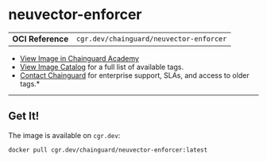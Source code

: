 <!--monopod:start-->
# neuvector-enforcer
| | |
| - | - |
| **OCI Reference** | `cgr.dev/chainguard/neuvector-enforcer` |


* [View Image in Chainguard Academy](https://edu.chainguard.dev/chainguard/chainguard-images/reference/neuvector-enforcer/overview/)
* [View Image Catalog](https://console.enforce.dev/images/catalog) for a full list of available tags.
* [Contact Chainguard](https://www.chainguard.dev/chainguard-images) for enterprise support, SLAs, and access to older tags.*

---
<!--monopod:end-->

<!--overview:start-->

<!--overview:end-->

<!--getting:start-->
## Get It!
The image is available on `cgr.dev`:

```
docker pull cgr.dev/chainguard/neuvector-enforcer:latest
```
<!--getting:end-->

<!--body:start--><!--body:end-->
